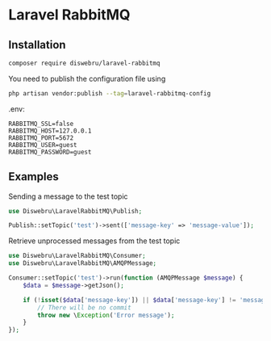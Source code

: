 # Laravel RabbitMQ

## Installation

```bash
composer require diswebru/laravel-rabbitmq
```

You need to publish the configuration file using

```bash
php artisan vendor:publish --tag=laravel-rabbitmq-config
```

.env:

```
RABBITMQ_SSL=false
RABBITMQ_HOST=127.0.0.1
RABBITMQ_PORT=5672
RABBITMQ_USER=guest
RABBITMQ_PASSWORD=guest
```

## Examples

Sending a message to the test topic

```php
use Diswebru\LaravelRabbitMQ\Publish;

Publish::setTopic('test')->sent(['message-key' => 'message-value']);
```

Retrieve unprocessed messages from the test topic

```php
use Diswebru\LaravelRabbitMQ\Consumer;
use Diswebru\LaravelRabbitMQ\AMQPMessage;

Consumer::setTopic('test')->run(function (AMQPMessage $message) {
    $data = $message->getJson();

    if (!isset($data['message-key']) || $data['message-key'] != 'message-value') {
        // There will be no commit
        throw new \Exception('Error message');
    }
});
```
